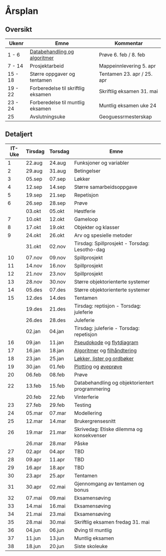 # Årsplan

## Oversikt

| Ukenr   | Emne                                                            | Kommentar                  |
| ------- | --------------------------------------------------------------- | -------------------------- |
| 1 - 6   | [Databehandling og algoritmer](./databehandling-og-algoritmer/) | Prøve 6. feb / 8. feb      |
| 7 - 14  | Prosjektarbeid                                                  | Mappeinnlevering 5. apr    |
| 15 - 18 | Større oppgaver og tentamen                                     | Tentamen 23. apr / 25. apr |
| 19 - 22 | Forberedelse til skriftlig eksamen                              | Skriftlig eksamen 31. mai  |
| 23 - 24 | Forberedelse til muntlig eksamen                                | Muntlig eksamen uke 24     |
| 25      | Avslutningsuke                                                  | Geoguessrmesterskap        |

## Detaljert

| IT-Uke | Tirsdag | Torsdag | Emne                                                                                                                   |
| ------ | ------- | ------- | ---------------------------------------------------------------------------------------------------------------------- |
| 1      | 22.aug  | 24.aug  | Funksjoner og variabler                                                                                                |
| 2      | 29.aug  | 31.aug  | Betingelser                                                                                                            |
| 3      | 05.sep  | 07.sep  | Løkker                                                                                                                 |
| 4      | 12.sep  | 14.sep  | Større samarbeidsoppgave                                                                                               |
| 5      | 19.sep  | 21.sep  | Repetisjon                                                                                                             |
| 6      | 26.sep  | 28.sep  | Prøve                                                                                                                  |
|        | 03.okt  | 05.okt  | Høstferie                                                                                                              |
| 7      | 10.okt  | 12.okt  | Gameloop                                                                                                               |
| 8      | 17.okt  | 19.okt  | Objekter og klasser                                                                                                    |
| 9      | 24.okt  | 26.okt  | Arv og spesielle metoder                                                                                               |
|        | 31.okt  | 02.nov  | Tirsdag: Spillprosjekt - Torsdag: Lesotho-dag                                                                          |
| 10     | 07.nov  | 09.nov  | Spillprosjekt                                                                                                          |
| 11     | 14.nov  | 16.nov  | Spillprosjekt                                                                                                          |
| 12     | 21.nov  | 23.nov  | Spillprosjekt                                                                                                          |
| 13     | 28.nov  | 30.nov  | Større objektorienterte systemer                                                                                       |
| 14     | 05.des  | 07.des  | Større objektorienterte systemer                                                                                       |
| 15     | 12.des  | 14.des  | Tentamen                                                                                                               |
|        | 19.des  | 21.des  | Tirsdag: reptisjon - Torsdag: juleferie                                                                                |
|        | 26.des  | 28.des  | Juleferie                                                                                                              |
|        | 02.jan  | 04.jan  | Tirsdag: juleferie - Torsdag: repetisjon                                                                               |
| 16     | 09.jan  | 11.jan  | [Pseudokode](/databehandling-og-algoritmer/pseudokode) og [flytdiagram](/databehandling-og-algoritmer/flytdiagram)     |
| 17     | 16.jan  | 18.jan  | [Algoritmer](/databehandling-og-algoritmer/algoritmer) og [filhåndtering](/databehandling-og-algoritmer/filhandtering) |
| 18     | 23.jan  | 25.jan  | [Løkker, lister og ordbøker](/databehandling-og-algoritmer/lokker-lister-og-ordboker)                                  |
| 19     | 30.jan  | 01.feb  | [Plotting](/databehandling-og-algoritmer/plotting) og [øveprøve](/databehandling-og-algoritmer/oveprove)               |
| 20     | 06.feb  | 08.feb  | Prøve                                                                                                                  |
| 22     | 13.feb  | 15.feb  | Databehandling og objektorientert programmering                                                                        |
|        | 20.feb  | 22.feb  | Vinterferie                                                                                                            |
| 23     | 27.feb  | 29.feb  | Testing                                                                                                                |
| 24     | 05.mar  | 07.mar  | Modellering                                                                                                            |
| 25     | 12.mar  | 14.mar  | Brukergrensesnitt                                                                                                      |
| 26     | 19.mar  | 21.mar  | Skrivedag: Etiske dilemma og konsekvenser                                                                              |
|        | 26.mar  | 28.mar  | Påske                                                                                                                  |
| 27     | 02.apr  | 04.apr  | TBD                                                                                                                    |
| 28     | 09.apr  | 11.apr  | TBD                                                                                                                    |
| 29     | 16.apr  | 18.apr  | TBD                                                                                                                    |
| 30     | 23.apr  | 25.apr  | Tentamen                                                                                                               |
| 31     | 30.apr  | 02.mai  | Gjennomgang av tentamen og bonus                                                                                       |
| 32     | 07.mai  | 09.mai  | Eksamensøving                                                                                                          |
| 33     | 14.mai  | 16.mai  | Eksamensøving                                                                                                          |
| 34     | 21.mai  | 23.mai  | Eksamensøving                                                                                                          |
| 35     | 28.mai  | 30.mai  | Skriftlig eksamen fredag 31. mai                                                                                       |
| 36     | 04.jun  | 06.jun  | Øving til muntlig                                                                                                      |
| 37     | 11.jun  | 13.jun  | Muntlig eksamen                                                                                                        |
| 38     | 18.jun  | 20.jun  | Siste skoleuke                                                                                                         |

